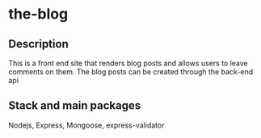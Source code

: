 # the-blog

## Description

This is a front end site that renders blog posts and allows users to leave comments on them. The blog posts can be created through the back-end api

## Stack and main packages

Nodejs, Express, Mongoose, express-validator
